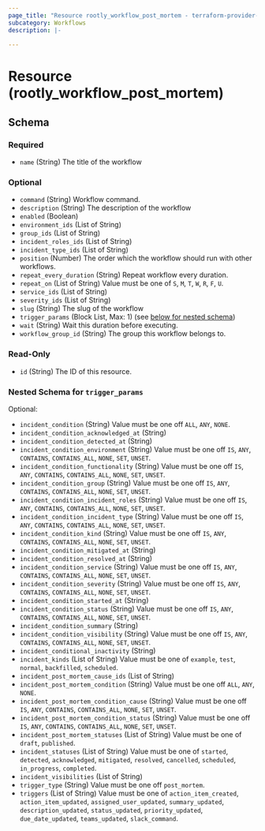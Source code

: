 ```yaml
---
page_title: "Resource rootly_workflow_post_mortem - terraform-provider-rootly"
subcategory: Workflows
description: |-
    
---
```


# Resource (rootly_workflow_post_mortem)





<!-- schema generated by tfplugindocs -->
## Schema

### Required

- `name` (String) The title of the workflow

### Optional

- `command` (String) Workflow command.
- `description` (String) The description of the workflow
- `enabled` (Boolean)
- `environment_ids` (List of String)
- `group_ids` (List of String)
- `incident_roles_ids` (List of String)
- `incident_type_ids` (List of String)
- `position` (Number) The order which the workflow should run with other workflows.
- `repeat_every_duration` (String) Repeat workflow every duration.
- `repeat_on` (List of String) Value must be one of `S`, `M`, `T`, `W`, `R`, `F`, `U`.
- `service_ids` (List of String)
- `severity_ids` (List of String)
- `slug` (String) The slug of the workflow
- `trigger_params` (Block List, Max: 1) (see [below for nested schema](#nestedblock--trigger_params))
- `wait` (String) Wait this duration before executing.
- `workflow_group_id` (String) The group this workflow belongs to.

### Read-Only

- `id` (String) The ID of this resource.

<a id="nestedblock--trigger_params"></a>
### Nested Schema for `trigger_params`

Optional:

- `incident_condition` (String) Value must be one off `ALL`, `ANY`, `NONE`.
- `incident_condition_acknowledged_at` (String)
- `incident_condition_detected_at` (String)
- `incident_condition_environment` (String) Value must be one off `IS`, `ANY`, `CONTAINS`, `CONTAINS_ALL`, `NONE`, `SET`, `UNSET`.
- `incident_condition_functionality` (String) Value must be one off `IS`, `ANY`, `CONTAINS`, `CONTAINS_ALL`, `NONE`, `SET`, `UNSET`.
- `incident_condition_group` (String) Value must be one off `IS`, `ANY`, `CONTAINS`, `CONTAINS_ALL`, `NONE`, `SET`, `UNSET`.
- `incident_condition_incident_roles` (String) Value must be one off `IS`, `ANY`, `CONTAINS`, `CONTAINS_ALL`, `NONE`, `SET`, `UNSET`.
- `incident_condition_incident_type` (String) Value must be one off `IS`, `ANY`, `CONTAINS`, `CONTAINS_ALL`, `NONE`, `SET`, `UNSET`.
- `incident_condition_kind` (String) Value must be one off `IS`, `ANY`, `CONTAINS`, `CONTAINS_ALL`, `NONE`, `SET`, `UNSET`.
- `incident_condition_mitigated_at` (String)
- `incident_condition_resolved_at` (String)
- `incident_condition_service` (String) Value must be one off `IS`, `ANY`, `CONTAINS`, `CONTAINS_ALL`, `NONE`, `SET`, `UNSET`.
- `incident_condition_severity` (String) Value must be one off `IS`, `ANY`, `CONTAINS`, `CONTAINS_ALL`, `NONE`, `SET`, `UNSET`.
- `incident_condition_started_at` (String)
- `incident_condition_status` (String) Value must be one off `IS`, `ANY`, `CONTAINS`, `CONTAINS_ALL`, `NONE`, `SET`, `UNSET`.
- `incident_condition_summary` (String)
- `incident_condition_visibility` (String) Value must be one off `IS`, `ANY`, `CONTAINS`, `CONTAINS_ALL`, `NONE`, `SET`, `UNSET`.
- `incident_conditional_inactivity` (String)
- `incident_kinds` (List of String) Value must be one of `example`, `test`, `normal`, `backfilled`, `scheduled`.
- `incident_post_mortem_cause_ids` (List of String)
- `incident_post_mortem_condition` (String) Value must be one off `ALL`, `ANY`, `NONE`.
- `incident_post_mortem_condition_cause` (String) Value must be one off `IS`, `ANY`, `CONTAINS`, `CONTAINS_ALL`, `NONE`, `SET`, `UNSET`.
- `incident_post_mortem_condition_status` (String) Value must be one off `IS`, `ANY`, `CONTAINS`, `CONTAINS_ALL`, `NONE`, `SET`, `UNSET`.
- `incident_post_mortem_statuses` (List of String) Value must be one of `draft`, `published`.
- `incident_statuses` (List of String) Value must be one of `started`, `detected`, `acknowledged`, `mitigated`, `resolved`, `cancelled`, `scheduled`, `in_progress`, `completed`.
- `incident_visibilities` (List of String)
- `trigger_type` (String) Value must be one off `post_mortem`.
- `triggers` (List of String) Value must be one of `action_item_created`, `action_item_updated`, `assigned_user_updated`, `summary_updated`, `description_updated`, `status_updated`, `priority_updated`, `due_date_updated`, `teams_updated`, `slack_command`.
